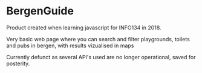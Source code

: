 # BergenGuide
Product created when learning javascript for INFO134 in 2018.

Very basic web page where you can search and filter playgrounds, toilets and pubs in bergen, with results vizualised in maps

Currently defunct as several API's used are no longer operational, saved for posterity. 
